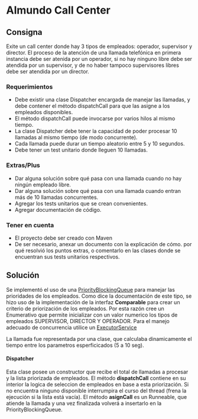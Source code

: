 # Almundo Call Center

## Consigna

Exite un call center donde hay 3 tipos de empleados: operador, supervisor y director. El proceso de la atención de una llamada telefónica en primera instancia debe ser atenida por un operador, si no hay ninguno libre debe ser atendida por un supervisor, y de no haber tampoco supervisores libres debe ser atendida por un director.

### Requerimientos

- Debe existir una clase Dispatcher encargada de manejar las llamadas, y debe contener el método dispatchCall para que las asigne a los empleados disponibles.
- El método dispatchCall puede invocarse por varios hilos al mismo tiempo.
- La clase Dispatcher debe tener la capacidad de poder procesar 10 llamadas al mismo tiempo (de modo concurrente).
- Cada llamada puede durar un tiempo aleatorio entre 5 y 10 segundos.
- Debe tener un test unitario donde lleguen 10 llamadas.

### Extras/Plus

- Dar alguna solución sobre qué pasa con una llamada cuando no hay ningún empleado libre.
- Dar alguna solución sobre qué pasa con una llamada cuando entran más de 10 llamadas concurrentes.
- Agregar los tests unitarios que se crean convenientes.
- Agregar documentación de código.

### Tener en cuenta

- El proyecto debe ser creado con Maven
- De ser necesario, anexar un documento con la explicación de cómo. por qué resolvió los puntos extras, o comentarlo en las clases donde se encuentran sus tests unitarios respectivos.

## Solución
Se implementó el uso de una [PriorityBlockingQueue](https://docs.oracle.com/javase/7/docs/api/java/util/concurrent/PriorityBlockingQueue.html) para manejar las prioridades de los empleados. Como dice la documentación de este tipo, se hizo uso de la implementación de la interfaz **Comparable** para crear un criterio de priorización de los empleados. Por esta razón cree un Enumerativo que permite inicializar con un valor numerico los tipos de empleados SUPERVISOR, DIRECTOR Y OPERADOR.
Para el manejo adecuado de concurrencia utilice un [ExecutorService](https://docs.oracle.com/javase/7/docs/api/java/util/concurrent/ExecutorService.html)

La llamada fue representada por una clase, que calculaba dinamicamente el tiempo entre los parametros esperficicados (5 a 10 seg).

#### Dispatcher
Esta clase posee un constructor que recibe el total de llamadas a procesar y la lista priorizada de empleados.
El método **dispatchCall** contiene en su interior la logica de seleccion de empleados en base a esta priorización. Si no encuentra ninguno disponible interrumpira el curso del thread (frena la ejecución si la lista está vacía).
El método **asignCall** es un Runneable, que atiende la llamada y una vez finalizada volverá a insertarlo en la PriorityBlockingQueue.

